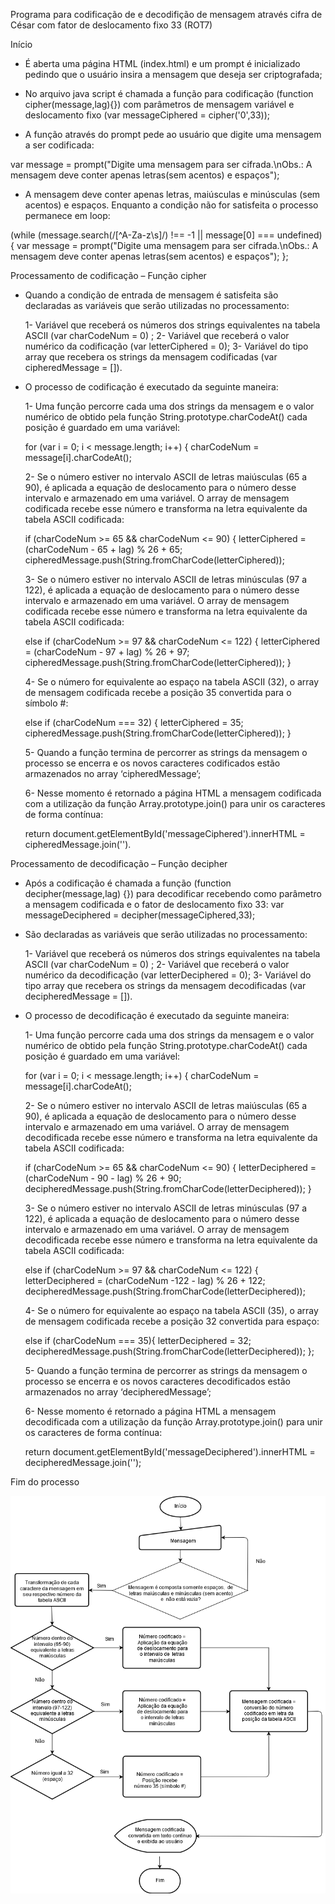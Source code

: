 Programa para codificação de e decodifição de mensagem através cifra de César com fator de deslocamento fixo 33 (ROT7)

Início

- É aberta uma página HTML (index.html) e um prompt é inicializado pedindo que o usuário insira a mensagem que deseja ser criptografada;

- No arquivo java script é chamada a função para codificação (function cipher(message,lag){}) com parâmetros de mensagem variável e deslocamento fixo (var messageCiphered = cipher('0',33)); 

- A função através do prompt pede ao usuário que digite uma mensagem a ser codificada:

var message = prompt("Digite uma mensagem para ser cifrada.\nObs.: A mensagem deve conter apenas letras(sem acentos) e espaços");

- A mensagem deve conter apenas letras, maiúsculas e minúsculas (sem acentos) e espaços. Enquanto a condição não for satisfeita o processo permanece em loop: 

(while (message.search(/[^A-Za-z\s]/) !== -1 || message[0] === undefined) {
     var message = prompt("Digite uma mensagem para ser cifrada.\nObs.: A mensagem deve conter apenas letras(sem acentos) e espaços");
  };

Processamento de codificação – Função cipher

- Quando a condição de entrada de mensagem é satisfeita são declaradas as variáveis que serão utilizadas no processamento:

	1- Variável que receberá os números dos strings equivalentes na tabela ASCII (var charCodeNum = 0) ;
	2- Variável que receberá o valor numérico da codificação (var letterCiphered = 0);
	3- Variável do tipo array que recebera os strings da mensagem codificadas (var cipheredMessage = []). 

- O processo de codificação é executado da seguinte maneira:

	1- Uma função percorre cada uma dos strings da mensagem e o valor numérico de obtido pela função 
	String.prototype.charCodeAt()	cada posição é guardado em uma variável:
	
	for (var i = 0; i < message.length; i++) {
	  charCodeNum = message[i].charCodeAt();

	2- Se o número estiver no intervalo ASCII de letras maiúsculas (65 a 90), é aplicada a equação de deslocamento para o 		número desse intervalo e armazenado em uma variável. O array de mensagem codificada recebe esse número e transforma na 		letra equivalente da tabela ASCII codificada:
	
	if (charCodeNum >= 65 && charCodeNum <= 90) {
	  letterCiphered = (charCodeNum - 65 + lag) % 26 + 65;
      	  cipheredMessage.push(String.fromCharCode(letterCiphered));

	3- Se o número estiver no intervalo ASCII de letras minúsculas (97 a 122), é aplicada a equação de deslocamento para o 		número desse intervalo e armazenado em uma variável. O array de mensagem codificada recebe esse número e transforma na 		letra equivalente da tabela ASCII codificada:
	
	else if (charCodeNum >= 97 && charCodeNum <= 122) {
	  letterCiphered = (charCodeNum - 97 + lag) % 26 + 97;
	  cipheredMessage.push(String.fromCharCode(letterCiphered));
	}

	4- Se o número for equivalente ao espaço na tabela ASCII (32), o array de mensagem codificada recebe a posição 35 		convertida para o símbolo #:
	
	else if (charCodeNum === 32) {
	  letterCiphered = 35;
	  cipheredMessage.push(String.fromCharCode(letterCiphered));
	}

	5- Quando a função termina de percorrer as strings da mensagem o processo se encerra e os novos caracteres codificados 		estão armazenados no array ‘cipheredMessage’;

	6- Nesse momento é retornado a página HTML a mensagem codificada com a utilização da função  Array.prototype.join() para 	 unir os caracteres de forma contínua:
	
	return document.getElementById('messageCiphered').innerHTML = cipheredMessage.join('').


Processamento de decodificação – Função decipher

- Após a codificação é chamada a função (function decipher(message,lag) {}) para decodificar recebendo como parâmetro a mensagem codificada e o fator de deslocamento fixo 33:
var messageDeciphered = decipher(messageCiphered,33);

- São declaradas as variáveis que serão utilizadas no processamento:

	1- Variável que receberá os números dos strings equivalentes na tabela ASCII (var charCodeNum = 0) ;
	2- Variável que receberá o valor numérico da decodificação (var letterDeciphered = 0);
	3- Variável do tipo array que recebera os strings da mensagem decodificadas (var decipheredMessage = []).

- O processo de decodificação é executado da seguinte maneira:

	1- Uma função percorre cada uma dos strings da mensagem e o valor numérico de obtido pela função 				String.prototype.charCodeAt() cada posição é guardado em uma variável:
	
	for (var i = 0; i < message.length; i++) {
	  charCodeNum = message[i].charCodeAt();

	2- Se o número estiver no intervalo ASCII de letras maiúsculas (65 a 90), é aplicada a equação de deslocamento para o 		número desse intervalo e armazenado em uma variável. O array de mensagem decodificada recebe esse número e transforma na 	 letra equivalente da tabela ASCII codificada:
	
	if (charCodeNum >= 65 && charCodeNum <= 90) {
	  letterDeciphered = (charCodeNum - 90 - lag) % 26 + 90;
	  decipheredMessage.push(String.fromCharCode(letterDeciphered));
	}

	3- Se o número estiver no intervalo ASCII de letras minúsculas (97 a 122), é aplicada a equação de deslocamento para o 		número desse intervalo e armazenado em uma variável. O array de mensagem decodificada recebe esse número e transforma na 	 letra equivalente da tabela ASCII codificada:
	
	else if (charCodeNum >= 97 && charCodeNum <= 122) {
	  letterDeciphered = (charCodeNum -122 - lag) % 26 + 122;
	  decipheredMessage.push(String.fromCharCode(letterDeciphered));

	4- Se o número for equivalente ao espaço na tabela ASCII (35), o array de mensagem codificada recebe a posição 32 		convertida para espaço:
	
	else if (charCodeNum === 35){
	  letterDeciphered = 32;
	  decipheredMessage.push(String.fromCharCode(letterDeciphered));
	};

	5- Quando a função termina de percorrer as strings da mensagem o processo se encerra e os novos caracteres decodificados 	estão armazenados no array ‘decipheredMessage’;

	6- Nesse momento é retornado a página HTML a mensagem decodificada com a utilização da função  Array.prototype.join() 		para unir os caracteres de forma contínua:
	
  	return document.getElementById('messageDeciphered').innerHTML = decipheredMessage.join('');

Fim do processo

![Fluxograma](CifradeCesarFluxograma.png)
